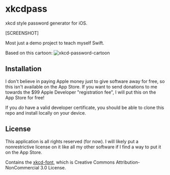 # xkcdpass
xkcd style password generator for iOS.

[SCREENSHOT]

Most just a demo project to teach myself Swift.

Based on this cartoon:
![xkcd-password-cartoon](http://imgs.xkcd.com/comics/password_strength.png)

## Installation

I don't believe in paying Apple money just to give software away for free, so this isn't available on the App Store.  If you want to send donations to me towards the $99 Apple Developer "registration fee", I will put this on the App Store for free!

If you *do* have a valid developer certificate, you should be able to clone this repo and install locally on your device.

## License
This application is all rights reserved (for now).  I will likely put a nonrestrictive license on it like all my other software if I find a way to put it on the App Store.

Contains the [xkcd-font][font], which is Creative Commons Attribution-NonCommercial 3.0 License.

[font]: https://github.com/ipython/xkcd-font
